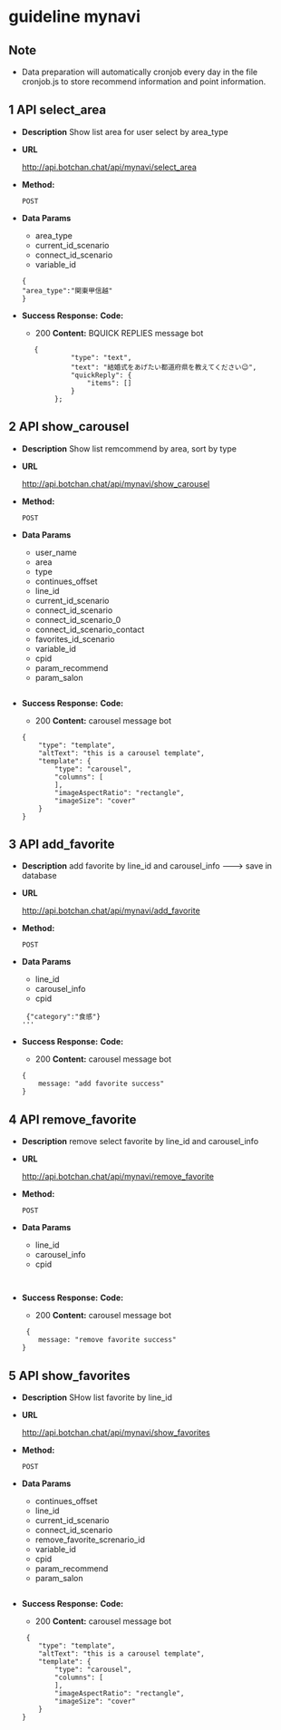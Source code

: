 # guideline mynavi
## Note

- Data preparation will automatically cronjob every day in the file cronjob.js to store recommend information and point information.

## 1 API select_area
- **Description**
  Show list area for user select by area_type
- **URL**

  http://api.botchan.chat/api/mynavi/select_area

- **Method:**

  `POST`

- **Data Params**
    + area_type
    + current_id_scenario
    + connect_id_scenario
    + variable_id 
    
   ```
   {
   "area_type":"関東甲信越"
   }
   ```
   


- **Success Response:**
    **Code:** 
    + 200
    **Content:** 
    BQUICK REPLIES message bot
    ```
       {
                "type": "text",
                "text": "結婚式をあげたい都道府県を教えてください😉",
                "quickReply": {
                    "items": []
                }
            };

    ```

## 2 API show_carousel
- **Description**
  Show list remcommend by area, sort by type
- **URL**

  http://api.botchan.chat/api/mynavi/show_carousel

- **Method:**

  `POST`

- **Data Params**
    + user_name
    + area
    + type
    + continues_offset
    + line_id
    + current_id_scenario
    + connect_id_scenario
    + connect_id_scenario_0
    + connect_id_scenario_contact
    + favorites_id_scenario
    + variable_id
    + cpid
    + param_recommend
    + param_salon
  ```

  ```

- **Success Response:**
    **Code:** 
    + 200
    **Content:** 
    carousel message bot
    ```
    {
        "type": "template",
        "altText": "this is a carousel template",
        "template": {
            "type": "carousel",
            "columns": [
            ],
            "imageAspectRatio": "rectangle",
            "imageSize": "cover"
        }
    }

    ```
    
    
## 3 API add_favorite
- **Description**
  add favorite by line_id and carousel_info ---> save in database
- **URL**

  http://api.botchan.chat/api/mynavi/add_favorite

- **Method:**

  `POST`

- **Data Params**
    +  line_id
    +  carousel_info
    +  cpid
  ```
   {"category":"食感"}
  '''

- **Success Response:**
    **Code:** 
    + 200
    **Content:** 
    carousel message bot
    ```
  {
        message: "add favorite success"
    }

    ```

    
## 4 API remove_favorite
- **Description**
  remove select favorite by line_id and carousel_info 
- **URL**

  http://api.botchan.chat/api/mynavi/remove_favorite

- **Method:**

  `POST`

- **Data Params**
    +  line_id
    +  carousel_info
    +  cpid
  ```
   
  ```

- **Success Response:**
    **Code:** 
    + 200
    **Content:** 
    carousel message bot
    ```
     {
        message: "remove favorite success"
    }

    ```
    
## 5 API show_favorites
- **Description**
  SHow list favorite by line_id

- **URL**

  http://api.botchan.chat/api/mynavi/show_favorites

- **Method:**

  `POST`

- **Data Params**
    + continues_offset
    + line_id
    + current_id_scenario
    + connect_id_scenario
    + remove_favorite_screnario_id
    + variable_id
    + cpid
    + param_recommend
    + param_salon
  ```
  
  ```

- **Success Response:**
    **Code:** 
    + 200
    **Content:** 
    carousel message bot
    ```
     {
        "type": "template",
        "altText": "this is a carousel template",
        "template": {
            "type": "carousel",
            "columns": [
            ],
            "imageAspectRatio": "rectangle",
            "imageSize": "cover"
        }
    }

    ```

